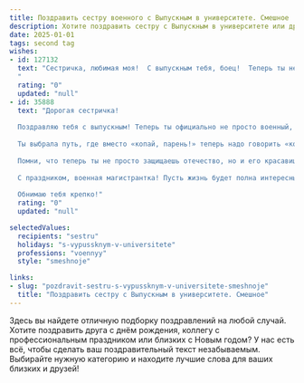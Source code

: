 ```yaml
---
title: Поздравить сестру военного с Выпускным в университете. Смешное
description: Хотите поздравить сестру с Выпускным в университете или другим праздником? Наш ИИ создаст незабываемое поздравление, а вы обязательно выделитесь среди других.  
date: 2025-01-01
tags: second tag
wishes:
- id: 127132
  text: "Сестричка, любимая моя!  С выпускным тебя, боец!  Теперь ты не просто сестра, а офицер, готовый к любым  \"боевым\" задачам – от семейных ужинов до штурма карьерных вершин.  Держись там,  пусть твоя служба будет лёгкой (ну, почти лёгкой!), а  звёзды на погонах – самыми блестящими!  Поздравляю!
  "
  rating: "0"
  updated: "null"
- id: 35888
  text: "Дорогая сестричка!
  
  Поздравляю тебя с выпускным! Теперь ты официально не просто военный, а военный с дипломом — это два в одном! В армии все уже ждут, когда ты поднимешь их на ноги не только командой «Смирно!», но и благодаря своему блестящему образованию.
  
  Ты выбрала путь, где вместо «копай, парень!» теперь надо говорить «копай, сестричка!», и пусть тяжести армейской жизни станут лишь приятными воспоминаниями о том, как мы вместе искали твои учебники.
  
  Помни, что теперь ты не просто защищаешь отечество, но и его красавиц! Желаю тебе в армии находить только «умные», а не «дебильные» приказы, чтобы в увольнении гулять по магазинам, а не по казарме!
  
  С праздником, военная магистрантка! Пусть жизнь будет полна интересных заданий, а на поле боя всегда рядом будут верные товарищи, и ни одной бомбы ниже пояса!
  
  Обнимаю тебя крепко!"
  rating: "0"
  updated: "null"

selectedValues:
  recipients: "sestru"
  holidays: "s-vypussknym-v-universitete"
  professions: "voennyy"
  style: "smeshnoje"

links:
- slug: "pozdravit-sestru-s-vypussknym-v-universitete-smeshnoje"
  title: "Поздравить сестру с Выпускным в университете. Смешное"
---
```


Здесь вы найдете отличную подборку поздравлений на любой случай.
Хотите поздравить друга с днём рождения, коллегу с профессиональным праздником или близких с Новым годом? У нас есть всё, чтобы сделать ваш поздравительный текст незабываемым. Выбирайте нужную категорию и находите лучшие слова для ваших близких и друзей!
